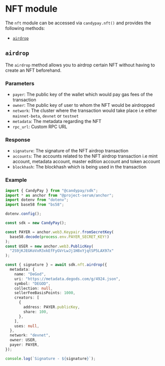 # NFT module

The `nft` module can be accessed via `candypay.nft()` and provides the following methods:

- [`airdrop`](#airdrop)

## `airdrop`

The `airdrop` method allows you to airdrop certain NFT without having to create an NFT beforehand.

### Parameters

- `payer`: The public key of the wallet which would pay gas fees of the transaction
- `owner`: The public key of user to whom the NFT would be airdropped
- `network`: The cluster where the transaction would take place i.e either `mainnet-beta`, `devnet` or `testnet`
- `metadata`: The metadata regarding the NFT
- `rpc_url`: Custom RPC URL

### Response

- `signature`: The signature of the NFT airdrop transaction
- `accounts`: The accounts related to the NFT airdrop transaction i.e mint account, metadata account, master edition account and token account
- `blockhash`: The blockhash which is being used in the transaction

### Example

```ts
import { CandyPay } from "@candypay/sdk";
import * as anchor from "@project-serum/anchor";
import dotenv from "dotenv";
import base58 from "bs58";

dotenv.config();

const sdk = new CandyPay();

const PAYER = anchor.web3.Keypair.fromSecretKey(
  base58.decode(process.env.PAYER_SECRET_KEY!)
);
const USER = new anchor.web3.PublicKey(
  "2S9jKJEGKoVxR3xkEfFyGVrLwJj1H8xYjqtSP5LAX97x"
);

const { signature } = await sdk.nft.airdrop({
  metadata: {
    name: "DeGod",
    uri: "https://metadata.degods.com/g/4924.json",
    symbol: "DEGOD",
    collection: null,
    sellerFeeBasisPoints: 1000,
    creators: [
      {
        address: PAYER.publicKey,
        share: 100,
      },
    ],
    uses: null,
  },
  network: "devnet",
  owner: USER,
  payer: PAYER,
});

console.log(`Signature - ${signature}`);
```
